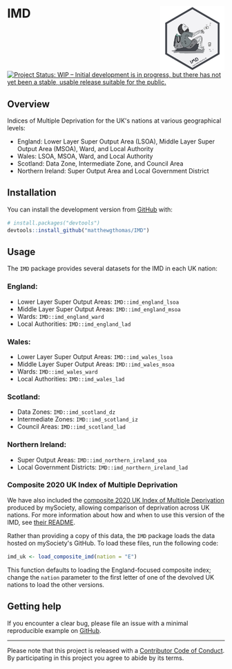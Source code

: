 # IMD <img src='man/figures/imd-logo.png' align="right" height="150" /></a>

<!-- badges: start -->
[![Project Status: WIP – Initial development is in progress, but there has not yet been a stable, usable release suitable for the public.](https://www.repostatus.org/badges/latest/wip.svg)](https://www.repostatus.org/#wip)
<!-- badges: end -->

## Overview
Indices of Multiple Deprivation for the UK's nations at various geographical levels:

- England: Lower Layer Super Output Area (LSOA), Middle Layer Super Output Area (MSOA), Ward, and Local Authority
- Wales: LSOA, MSOA, Ward, and Local Authority
- Scotland: Data Zone, Intermediate Zone, and Council Area
- Northern Ireland: Super Output Area and Local Government District

## Installation
You can install the development version from [GitHub](https://github.com/) with:

``` r
# install.packages("devtools")
devtools::install_github("matthewgthomas/IMD")
```

## Usage
The `IMD` package provides several datasets for the IMD in each UK nation:

### England:

- Lower Layer Super Output Areas: `IMD::imd_england_lsoa`
- Middle Layer Super Output Areas: `IMD::imd_england_msoa`
- Wards: `IMD::imd_england_ward`
- Local Authorities: `IMD::imd_england_lad`

### Wales:

- Lower Layer Super Output Areas: `IMD::imd_wales_lsoa`
- Middle Layer Super Output Areas: `IMD::imd_wales_msoa`
- Wards: `IMD::imd_wales_ward`
- Local Authorities: `IMD::imd_wales_lad`

### Scotland:
- Data Zones: `IMD::imd_scotland_dz`
- Intermediate Zones: `IMD::imd_scotland_iz`
- Council Areas: `IMD::imd_scotland_lad`

### Northern Ireland:

- Super Output Areas: `IMD::imd_northern_ireland_soa`
- Local Government Districts: `IMD::imd_northern_ireland_lad`

### Composite 2020 UK Index of Multiple Deprivation
We have also included the [composite 2020 UK Index of Multiple Deprivation](https://github.com/mysociety/composite_uk_imd) produced by mySociety, allowing comparison of deprivation across UK nations. For more information about how and when to use this version of the IMD, see [their README](https://github.com/mysociety/composite_uk_imd/blob/master/readme.md).

Rather than providing a copy of this data, the `IMD` package loads the data hosted on mySociety's GitHub. To load these files, run the following code:

```r
imd_uk <- load_composite_imd(nation = "E")
```

This function defaults to loading the England-focused composite index; change the `nation` parameter to the first letter of one of the devolved UK nations to load the other versions.

## Getting help
If you encounter a clear bug, please file an issue with a minimal reproducible example on [GitHub](https://github.com/matthewgthomas/IMD/issues).

---
Please note that this project is released with a [Contributor Code of Conduct](https://www.contributor-covenant.org/version/2/0/code_of_conduct/). By participating in this project you agree to abide by its terms.
